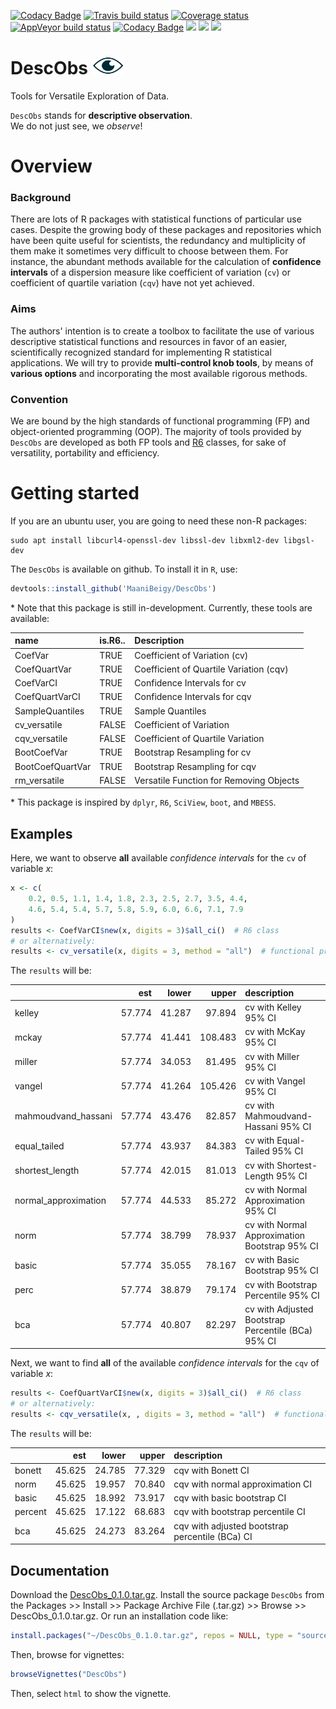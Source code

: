 [![Codacy Badge](https://api.codacy.com/project/badge/Grade/2f85c171e8704e4f8c52887640e3b037)](https://app.codacy.com/app/MaaniBeigy/DescObs?utm_source=github.com&utm_medium=referral&utm_content=MaaniBeigy/DescObs&utm_campaign=Badge_Grade_Settings)
[![Travis build status](https://travis-ci.org/MaaniBeigy/DescObs.svg?branch=master)](https://travis-ci.org/MaaniBeigy/DescObs)
[![Coverage status](https://codecov.io/gh/MaaniBeigy/DescObs/branch/master/graph/badge.svg)](https://codecov.io/github/MaaniBeigy/DescObs?branch=master)
[![AppVeyor build status](https://ci.appveyor.com/api/projects/status/github/MaaniBeigy/DescObs?branch=master&svg=true)](https://ci.appveyor.com/project/MaaniBeigy/DescObs)
[![Codacy Badge](https://api.codacy.com/project/badge/Grade/9ad35951ceb94dfe96f3bb1f2fc55468)](https://www.codacy.com/app/MaaniBeigy/DescObs?utm_source=github.com&amp;utm_medium=referral&amp;utm_content=MaaniBeigy/DescObs&amp;utm_campaign=Badge_Grade)
[![](https://img.shields.io/github/languages/code-size/MaaniBeigy/DescObs.svg)](https://github.com/MaaniBeigy/DescObs)
[![](https://img.shields.io/github/last-commit/MaaniBeigy/DescObs.svg)](https://github.com/MaaniBeigy/DescObs/commits/master)
[![](https://img.shields.io/badge/lifecycle-experimental-orange.svg)](https://www.tidyverse.org/lifecycle/#experimental)


# DescObs ![DescObs](eye.png)
Tools for Versatile Exploration of Data.   

`DescObs` stands for **descriptive observation**.    
We do not just see, we *observe*!   

# Overview   

### Background    

There are lots of R packages with statistical functions of particular use cases.
Despite the growing body of these packages and repositories which have been
quite useful for scientists, the redundancy and multiplicity of them
make it sometimes very difficult to choose between them. For instance, the 
abundant methods available for the calculation of **confidence intervals** of a 
dispersion measure like coefficient of variation (`cv`) or coefficient of quartile variation (`cqv`) have not yet achieved.    

### Aims    

The authors' intention is to create a toolbox to facilitate the use of various 
descriptive statistical functions and resources in favor of an easier, 
scientifically recognized standard for implementing R statistical applications. 
We will try to provide **multi-control knob tools**, by means of 
**various options** and incorporating the most available rigorous methods.   

### Convention       

We are bound by the high standards of functional programming (FP) and object-oriented programming (OOP). The majority of tools provided by `DescObs` are developed as both FP tools and [R6](https://github.com/r-lib/R6) classes, for sake of versatility, portability and efficiency.

# Getting started    

If you are an ubuntu user, you are going to need these non-R packages:    
```linux
sudo apt install libcurl4-openssl-dev libssl-dev libxml2-dev libgsl-dev   
```   

The `DescObs` is available on github. To install it in `R`, use:    

```r
devtools::install_github('MaaniBeigy/DescObs')  
```
\* Note that this package is still in-development. Currently, these tools are
available:     

|name             |is.R6.. |Description                             |
|:----------------|:-------|:---------------------------------------|
|CoefVar          |TRUE    |Coefficient of Variation (cv)           |
|CoefQuartVar     |TRUE    |Coefficient of Quartile Variation (cqv) |
|CoefVarCI        |TRUE    |Confidence Intervals for cv             |
|CoefQuartVarCI   |TRUE    |Confidence Intervals for cqv            |
|SampleQuantiles  |TRUE    |Sample Quantiles                        |
|cv_versatile     |FALSE   |Coefficient of Variation                |
|cqv_versatile    |FALSE   |Coefficient of Quartile Variation       |
|BootCoefVar      |TRUE    |Bootstrap Resampling for cv             |
|BootCoefQuartVar |TRUE    |Bootstrap Resampling for cqv            |
|rm_versatile     |FALSE   |Versatile Function for Removing Objects |




\* This package is inspired by `dplyr`, `R6`, `SciView`, `boot`, and `MBESS`.    

## Examples    

Here, we want to observe **all** available *confidence intervals* for the `cv` 
of variable *x*:     
```r
x <- c(
    0.2, 0.5, 1.1, 1.4, 1.8, 2.3, 2.5, 2.7, 3.5, 4.4,
    4.6, 5.4, 5.4, 5.7, 5.8, 5.9, 6.0, 6.6, 7.1, 7.9
)
results <- CoefVarCI$new(x, digits = 3)$all_ci()  # R6 class
# or alternatively: 
results <- cv_versatile(x, digits = 3, method = "all")  # functional programming
```
The `results` will be:    

|                     |    est|  lower|   upper|description                                        |
|:--------------------|------:|------:|-------:|:--------------------------------------------------|
|kelley               | 57.774| 41.287|  97.894|cv with Kelley 95% CI                              |
|mckay                | 57.774| 41.441| 108.483|cv with McKay 95% CI                               |
|miller               | 57.774| 34.053|  81.495|cv with Miller 95% CI                              |
|vangel               | 57.774| 41.264| 105.426|cv with Vangel 95% CI                              |
|mahmoudvand_hassani  | 57.774| 43.476|  82.857|cv with Mahmoudvand-Hassani 95% CI                 |
|equal_tailed         | 57.774| 43.937|  84.383|cv with Equal-Tailed 95% CI                        |
|shortest_length      | 57.774| 42.015|  81.013|cv with Shortest-Length 95% CI                     |
|normal_approximation | 57.774| 44.533|  85.272|cv with Normal Approximation 95% CI                |
|norm                 | 57.774| 38.799|  78.937|cv with Normal Approximation Bootstrap 95% CI      |
|basic                | 57.774| 35.055|  78.167|cv with Basic Bootstrap 95% CI                     |
|perc                 | 57.774| 38.879|  79.174|cv with Bootstrap Percentile 95% CI                |
|bca                  | 57.774| 40.807|  82.297|cv with Adjusted Bootstrap Percentile (BCa) 95% CI |

Next, we want to find **all** of the available *confidence intervals* for the `cqv` of variable *x*:  

```r
results <- CoefQuartVarCI$new(x, digits = 3)$all_ci()  # R6 class
# or alternatively:
results <- cqv_versatile(x, , digits = 3, method = "all")  # functional programming

```
The `results` will be:   

|        |    est|  lower|  upper|description                                     |
|:-------|------:|------:|------:|:-----------------------------------------------|
|bonett  | 45.625| 24.785| 77.329|cqv with Bonett CI                              |
|norm    | 45.625| 19.957| 70.840|cqv with normal approximation CI                |
|basic   | 45.625| 18.992| 73.917|cqv with basic bootstrap CI                     |
|percent | 45.625| 17.122| 68.683|cqv with bootstrap percentile CI                |
|bca     | 45.625| 24.273| 83.264|cqv with adjusted bootstrap percentile (BCa) CI |

## Documentation    

Download the [DescObs_0.1.0.tar.gz](
https://github.com/MaaniBeigy/DescObs/raw/master/DescObs_0.1.0.tar.gz). Install the source package `DescObs` from the Packages >> Install >> Package Archive 
File (.tar.gz) >> Browse >> DescObs_0.1.0.tar.gz. Or run an installation code like:     
```r
install.packages("~/DescObs_0.1.0.tar.gz", repos = NULL, type = "source")
```
Then, browse for vignettes:

```r
browseVignettes("DescObs")
```
Then, select `html` to show the vignette.
